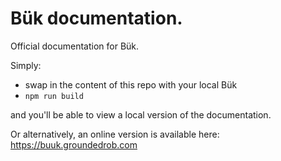 # Bük documentation.

Official documentation for Bük.

Simply: 
* swap in the content of this repo with your local Bük
* `npm run build`

and you'll be able to view a local version of the documentation.

Or alternatively, an online version is available here: https://buuk.groundedrob.com
